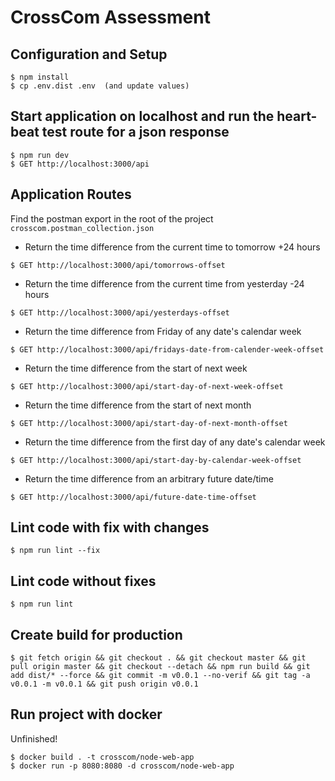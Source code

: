 # CrossCom Assessment

## Configuration and Setup
``` 
$ npm install
$ cp .env.dist .env  (and update values)
```

## Start application on localhost and run the heart-beat test route for a json response
``` 
$ npm run dev
$ GET http://localhost:3000/api
```

## Application Routes
Find the postman export in the root of the project `crosscom.postman_collection.json`

- Return the time difference from the current time to tomorrow +24 hours
``` 
$ GET http://localhost:3000/api/tomorrows-offset
```

- Return the time difference from the current time from yesterday -24 hours
``` 
$ GET http://localhost:3000/api/yesterdays-offset
```

- Return the time difference from Friday of any date's calendar week
``` 
$ GET http://localhost:3000/api/fridays-date-from-calender-week-offset
```

- Return the time difference from the start of next week
``` 
$ GET http://localhost:3000/api/start-day-of-next-week-offset
```

- Return the time difference from the start of next month
``` 
$ GET http://localhost:3000/api/start-day-of-next-month-offset
```

- Return the time difference from the first day of any date's calendar week
``` 
$ GET http://localhost:3000/api/start-day-by-calendar-week-offset
```

- Return the time difference from an arbitrary future date/time
``` 
$ GET http://localhost:3000/api/future-date-time-offset
```

## Lint code with fix with changes
``` 
$ npm run lint --fix
```

## Lint code without fixes
``` 
$ npm run lint
```

## Create build for production
``` 
$ git fetch origin && git checkout . && git checkout master && git pull origin master && git checkout --detach && npm run build && git add dist/* --force && git commit -m v0.0.1 --no-verif && git tag -a v0.0.1 -m v0.0.1 && git push origin v0.0.1 
```
## Run project with docker
Unfinished!
```
$ docker build . -t crosscom/node-web-app
$ docker run -p 8080:8080 -d crosscom/node-web-app
```
